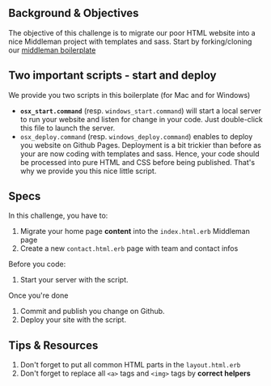 ## Background & Objectives

The objective of this challenge is to migrate our poor HTML website into a nice Middleman project with templates and sass. Start by forking/cloning our [middleman boilerplate](https://github.com/lewagon/middleman-boilerplate)

## Two important scripts - start and deploy

We provide you two scripts in this boilerplate (for Mac and for Windows)

- **`osx_start.command`** (resp. `windows_start.command`) will start a local server to run your website and listen for change in your code. Just double-click this file to launch the server.
- `osx_deploy.command` (resp. `windows_deploy.command`) enables to deploy you website on Github Pages. Deployment is a bit trickier than before as your are now coding with templates and sass. Hence, your code should be processed into pure HTML and CSS before being published. That's why we provide you this nice little script.

## Specs

In this challenge, you have to:

1. Migrate your home page **content** into the `index.html.erb` Middleman page
1. Create a new `contact.html.erb` page with team and contact infos

Before you code:

1. Start your server with the script.

Once you're done

1. Commit and publish you change on Github.
1. Deploy your site with the script.

## Tips & Resources

1. Don't forget to put all common HTML parts in the `layout.html.erb`
1. Don't forget to replace all `<a>` tags and `<img>` tags by **correct helpers**
